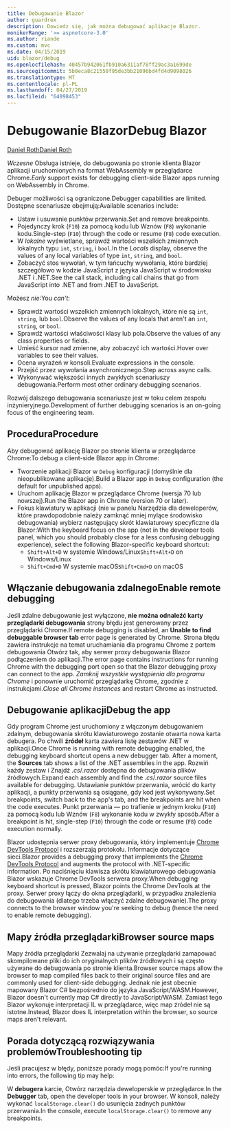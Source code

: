 ```yaml
---
title: Debugowanie Blazor
author: guardrex
description: Dowiedz się, jak można debugować aplikacje Blazor.
monikerRange: '>= aspnetcore-3.0'
ms.author: riande
ms.custom: mvc
ms.date: 04/15/2019
uid: blazor/debug
ms.openlocfilehash: 40457b942061fb910a6311af78ff29ac3a1699de
ms.sourcegitcommit: 5b0eca8c21550f95de3bb21096bd4fd4d9098026
ms.translationtype: MT
ms.contentlocale: pl-PL
ms.lasthandoff: 04/27/2019
ms.locfileid: "64898453"
---
```

# <a name="debug-blazor"></a><span data-ttu-id="64e26-103">Debugowanie Blazor</span><span class="sxs-lookup"><span data-stu-id="64e26-103">Debug Blazor</span></span>

[<span data-ttu-id="64e26-104">Daniel Roth</span><span class="sxs-lookup"><span data-stu-id="64e26-104">Daniel Roth</span></span>](https://github.com/danroth27)

<span data-ttu-id="64e26-105">*Wczesne* Obsługa istnieje, do debugowania po stronie klienta Blazor aplikacji uruchomionych na format WebAssembly w przeglądarce Chrome.</span><span class="sxs-lookup"><span data-stu-id="64e26-105">*Early* support exists for debugging client-side Blazor apps running on WebAssembly in Chrome.</span></span>

<span data-ttu-id="64e26-106">Debuger możliwości są ograniczone.</span><span class="sxs-lookup"><span data-stu-id="64e26-106">Debugger capabilities are limited.</span></span> <span data-ttu-id="64e26-107">Dostępne scenariusze obejmują:</span><span class="sxs-lookup"><span data-stu-id="64e26-107">Available scenarios include:</span></span>

* <span data-ttu-id="64e26-108">Ustaw i usuwanie punktów przerwania.</span><span class="sxs-lookup"><span data-stu-id="64e26-108">Set and remove breakpoints.</span></span>
* <span data-ttu-id="64e26-109">Pojedynczy krok (`F10`) za pomocą kodu lub Wznów (`F8`) wykonanie kodu.</span><span class="sxs-lookup"><span data-stu-id="64e26-109">Single-step (`F10`) through the code or resume (`F8`) code execution.</span></span>
* <span data-ttu-id="64e26-110">W *lokalne* wyświetlane, sprawdź wartości wszelkich zmiennych lokalnych typu `int`, `string`, i `bool`.</span><span class="sxs-lookup"><span data-stu-id="64e26-110">In the *Locals* display, observe the values of any local variables of type `int`, `string`, and `bool`.</span></span>
* <span data-ttu-id="64e26-111">Zobaczyć stos wywołań, w tym łańcuchy wywołania, które bardziej szczegółowo w kodzie JavaScript z języka JavaScript w środowisku .NET i .NET.</span><span class="sxs-lookup"><span data-stu-id="64e26-111">See the call stack, including call chains that go from JavaScript into .NET and from .NET to JavaScript.</span></span>

<span data-ttu-id="64e26-112">Możesz *nie*:</span><span class="sxs-lookup"><span data-stu-id="64e26-112">You *can't*:</span></span>

* <span data-ttu-id="64e26-113">Sprawdź wartości wszelkich zmiennych lokalnych, które nie są `int`, `string`, lub `bool`.</span><span class="sxs-lookup"><span data-stu-id="64e26-113">Observe the values of any locals that aren't an `int`, `string`, or `bool`.</span></span>
* <span data-ttu-id="64e26-114">Sprawdź wartości właściwości klasy lub pola.</span><span class="sxs-lookup"><span data-stu-id="64e26-114">Observe the values of any class properties or fields.</span></span>
* <span data-ttu-id="64e26-115">Umieść kursor nad zmienne, aby zobaczyć ich wartości.</span><span class="sxs-lookup"><span data-stu-id="64e26-115">Hover over variables to see their values.</span></span>
* <span data-ttu-id="64e26-116">Ocena wyrażeń w konsoli.</span><span class="sxs-lookup"><span data-stu-id="64e26-116">Evaluate expressions in the console.</span></span>
* <span data-ttu-id="64e26-117">Przejść przez wywołania asynchronicznego.</span><span class="sxs-lookup"><span data-stu-id="64e26-117">Step across async calls.</span></span>
* <span data-ttu-id="64e26-118">Wykonywać większości innych zwykłych scenariuszy debugowania.</span><span class="sxs-lookup"><span data-stu-id="64e26-118">Perform most other ordinary debugging scenarios.</span></span>

<span data-ttu-id="64e26-119">Rozwój dalszego debugowania scenariusze jest w toku celem zespołu inżynieryjnego.</span><span class="sxs-lookup"><span data-stu-id="64e26-119">Development of further debugging scenarios is an on-going focus of the engineering team.</span></span>

## <a name="procedure"></a><span data-ttu-id="64e26-120">Procedura</span><span class="sxs-lookup"><span data-stu-id="64e26-120">Procedure</span></span>

<span data-ttu-id="64e26-121">Aby debugować aplikację Blazor po stronie klienta w przeglądarce Chrome:</span><span class="sxs-lookup"><span data-stu-id="64e26-121">To debug a client-side Blazor app in Chrome:</span></span>

* <span data-ttu-id="64e26-122">Tworzenie aplikacji Blazor w `Debug` konfiguracji (domyślnie dla nieopublikowane aplikacje).</span><span class="sxs-lookup"><span data-stu-id="64e26-122">Build a Blazor app in `Debug` configuration (the default for unpublished apps).</span></span>
* <span data-ttu-id="64e26-123">Uruchom aplikację Blazor w przeglądarce Chrome (wersja 70 lub nowszej).</span><span class="sxs-lookup"><span data-stu-id="64e26-123">Run the Blazor app in Chrome (version 70 or later).</span></span>
* <span data-ttu-id="64e26-124">Fokus klawiatury w aplikacji (nie w panelu Narzędzia dla deweloperów, które prawdopodobnie należy zamknąć mniej mylące środowisko debugowania) wybierz następujący skrót klawiaturowy specyficzne dla Blazor:</span><span class="sxs-lookup"><span data-stu-id="64e26-124">With the keyboard focus on the app (not in the developer tools panel, which you should probably close for a less confusing debugging experience), select the following Blazor-specific keyboard shortcut:</span></span>
  * <span data-ttu-id="64e26-125">`Shift+Alt+D` w systemie Windows/Linux</span><span class="sxs-lookup"><span data-stu-id="64e26-125">`Shift+Alt+D` on Windows/Linux</span></span>
  * <span data-ttu-id="64e26-126">`Shift+Cmd+D` W systemie macOS</span><span class="sxs-lookup"><span data-stu-id="64e26-126">`Shift+Cmd+D` on macOS</span></span>

## <a name="enable-remote-debugging"></a><span data-ttu-id="64e26-127">Włączanie debugowania zdalnego</span><span class="sxs-lookup"><span data-stu-id="64e26-127">Enable remote debugging</span></span>

<span data-ttu-id="64e26-128">Jeśli zdalne debugowanie jest wyłączone, **nie można odnaleźć karty przeglądarki debugowania** strony błędu jest generowany przez przeglądarki Chrome.</span><span class="sxs-lookup"><span data-stu-id="64e26-128">If remote debugging is disabled, an **Unable to find debuggable browser tab** error page is generated by Chrome.</span></span> <span data-ttu-id="64e26-129">Strona błędu zawiera instrukcje na temat uruchamiania dla programu Chrome z portem debugowania Otwórz tak, aby serwer proxy debugowania Blazor podłączeniem do aplikacji.</span><span class="sxs-lookup"><span data-stu-id="64e26-129">The error page contains instructions for running Chrome with the debugging port open so that the Blazor debugging proxy can connect to the app.</span></span> <span data-ttu-id="64e26-130">*Zamknij wszystkie wystąpienia dla programu Chrome* i ponownie uruchomić przeglądarkę Chrome, zgodnie z instrukcjami.</span><span class="sxs-lookup"><span data-stu-id="64e26-130">*Close all Chrome instances* and restart Chrome as instructed.</span></span>

## <a name="debug-the-app"></a><span data-ttu-id="64e26-131">Debugowanie aplikacji</span><span class="sxs-lookup"><span data-stu-id="64e26-131">Debug the app</span></span>

<span data-ttu-id="64e26-132">Gdy program Chrome jest uruchomiony z włączonym debugowaniem zdalnym, debugowania skrótu klawiaturowego zostanie otwarta nowa karta debugera. Po chwili **źródeł** karta zawiera listę zestawów .NET w aplikacji.</span><span class="sxs-lookup"><span data-stu-id="64e26-132">Once Chrome is running with remote debugging enabled, the debugging keyboard shortcut opens a new debugger tab. After a moment, the **Sources** tab shows a list of the .NET assemblies in the app.</span></span> <span data-ttu-id="64e26-133">Rozwiń każdy zestaw i Znajdź *.cs*/*.razor* dostępna do debugowania plików źródłowych.</span><span class="sxs-lookup"><span data-stu-id="64e26-133">Expand each assembly and find the *.cs*/*.razor* source files available for debugging.</span></span> <span data-ttu-id="64e26-134">Ustawianie punktów przerwania, wrócić do karty aplikacji, a punkty przerwania są osiągane, gdy kod jest wykonywany.</span><span class="sxs-lookup"><span data-stu-id="64e26-134">Set breakpoints, switch back to the app's tab, and the breakpoints are hit when the code executes.</span></span> <span data-ttu-id="64e26-135">Punkt przerwania — po trafienie w jednym kroku (`F10`) za pomocą kodu lub Wznów (`F8`) wykonanie kodu w zwykły sposób.</span><span class="sxs-lookup"><span data-stu-id="64e26-135">After a breakpoint is hit, single-step (`F10`) through the code or resume (`F8`) code execution normally.</span></span>

<span data-ttu-id="64e26-136">Blazor udostępnia serwer proxy debugowania, który implementuje [Chrome DevTools Protocol](https://chromedevtools.github.io/devtools-protocol/) i rozszerzają protokołu. Informacje dotyczące sieci.</span><span class="sxs-lookup"><span data-stu-id="64e26-136">Blazor provides a debugging proxy that implements the [Chrome DevTools Protocol](https://chromedevtools.github.io/devtools-protocol/) and augments the protocol with .NET-specific information.</span></span> <span data-ttu-id="64e26-137">Po naciśnięciu klawisza skrótu klawiaturowego debugowania Blazor wskazuje Chrome DevTools serwera proxy.</span><span class="sxs-lookup"><span data-stu-id="64e26-137">When debugging keyboard shortcut is pressed, Blazor points the Chrome DevTools at the proxy.</span></span> <span data-ttu-id="64e26-138">Serwer proxy łączy do okna przeglądarki, w przypadku znalezienia do debugowania (dlatego trzeba włączyć zdalne debugowanie).</span><span class="sxs-lookup"><span data-stu-id="64e26-138">The proxy connects to the browser window you're seeking to debug (hence the need to enable remote debugging).</span></span>

## <a name="browser-source-maps"></a><span data-ttu-id="64e26-139">Mapy źródła przeglądarki</span><span class="sxs-lookup"><span data-stu-id="64e26-139">Browser source maps</span></span>

<span data-ttu-id="64e26-140">Mapy źródła przeglądarki Zezwalaj na używanie przeglądarki zamapować skompilowane pliki do ich oryginalnych plików źródłowych i są często używane do debugowania po stronie klienta.</span><span class="sxs-lookup"><span data-stu-id="64e26-140">Browser source maps allow the browser to map compiled files back to their original source files and are commonly used for client-side debugging.</span></span> <span data-ttu-id="64e26-141">Jednak nie jest obecnie mapowany Blazor C# bezpośrednio do języka JavaScript/WASM.</span><span class="sxs-lookup"><span data-stu-id="64e26-141">However, Blazor doesn't currently map C# directly to JavaScript/WASM.</span></span> <span data-ttu-id="64e26-142">Zamiast tego Blazor wykonuje interpretacji IL w przeglądarce, więc map źródeł nie są istotne.</span><span class="sxs-lookup"><span data-stu-id="64e26-142">Instead, Blazor does IL interpretation within the browser, so source maps aren't relevant.</span></span>

## <a name="troubleshooting-tip"></a><span data-ttu-id="64e26-143">Porada dotyczącą rozwiązywania problemów</span><span class="sxs-lookup"><span data-stu-id="64e26-143">Troubleshooting tip</span></span>

<span data-ttu-id="64e26-144">Jeśli pracujesz w błędy, poniższe porady mogą pomóc:</span><span class="sxs-lookup"><span data-stu-id="64e26-144">If you're running into errors, the following tip may help:</span></span>

<span data-ttu-id="64e26-145">W **debugera** karcie, Otwórz narzędzia deweloperskie w przeglądarce.</span><span class="sxs-lookup"><span data-stu-id="64e26-145">In the **Debugger** tab, open the developer tools in your browser.</span></span> <span data-ttu-id="64e26-146">W konsoli, należy wykonać `localStorage.clear()` do usunięcia żadnych punktów przerwania.</span><span class="sxs-lookup"><span data-stu-id="64e26-146">In the console, execute `localStorage.clear()` to remove any breakpoints.</span></span>
